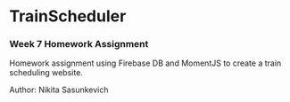 # TrainScheduler
### Week 7 Homework Assignment

Homework assignment using Firebase DB and MomentJS to create a train scheduling website.

Author: Nikita Sasunkevich